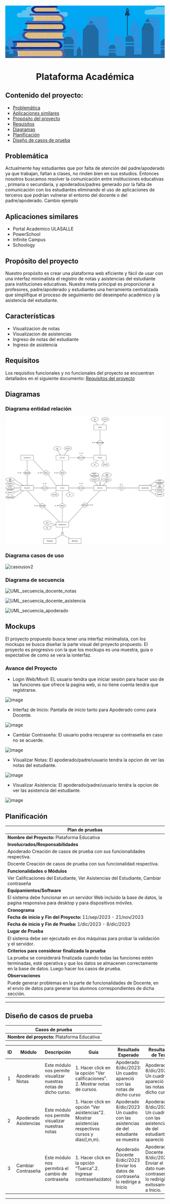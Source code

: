 ![Logo-PA](Logo-PA.JPG)
<h1 align="center">Plataforma Académica</h1>

## Contenido del proyecto:

- [Problemática](#Problemática)
- [Aplicaciones similares](#Aplicaciones-similares)
- [Propósito del proyecto](#Propósito-del-proyecto)
- [Requisitos](#Requisitos)
- [Diagramas](#Diagramas)
- [Planificación](#Planificación)
- [Diseño de casos de prueba](#Diseño-de-casos-de-prueba)

## Problemática

Actualmente hay estudiantes que por falta de atención del padre/apoderado ya que trabajan, faltan a clases, no rinden bien en sus estudios. Entonces nosotros buscamos resolver la comunicación entre instituciones educativas , primaria o secundaria, y apoderados/padres generado por la falta de comunicación con los estudiantes  eliminando el uso de aplicaciones de terceros que podrían vulnerar el entorno del docente o del padre/apoderado. Cambio ejemplo

## Aplicaciones similares

- Portal Academico ULASALLE
- PowerSchool
- Infinite Campus
- Schoology

## Propósito del proyecto

Nuestro propósito es crear una plataforma web eficiente y fácil de usar con una interfaz minimalista el registro de notas y asistencias del estudiante para instituciones educativas. Nuestra meta principal es proporcionar a profesores, padre/apoderado y estudiantes una herramienta centralizada que simplifique el proceso de seguimiento del desempeño académico y la asistencia del estudiante. 

## Características

- Visualizacion de notas
- Visualizacion de asistencias
- Ingreso de notas del estudiante
- Ingreso de asistencia

## Requisitos

Los requisitos funcionales y no funcionales del proyecto se encuentran detallados en el siguiente documento: [Requisitos del proyecto](https://drive.google.com/file/d/1j5xsyA21bkWk6gz__MowmHE6-j_Wsw8z/view?usp=drive_link)

## Diagramas

### Diagrama entidad relación

![DER](https://github.com/eluqm/CsoftwareGrupo03/blob/main/Im%C3%A1genes/DER_3.0.jpg)

### Diagrama casos de uso

![casousov2](https://github.com/eluqm/CsoftwareGrupo03/assets/103951817/97f531ed-390d-4cc9-8645-57c55cc9d610)

### Diagrama de secuencia

![UML_secuencia_docente_notas](https://github.com/eluqm/CsoftwareGrupo03/blob/main/Im%C3%A1genes/Secuencia%20UML%20docente.jpg "Diagrama de secuencia de ingreso de notas" )

![UML_secuencia_docente_asistencia](https://github.com/eluqm/CsoftwareGrupo03/blob/main/Im%C3%A1genes/secuencia%20UML%20docente-asistencia%20.jpg)

![UML_secuencia_apoderado](https://github.com/eluqm/CsoftwareGrupo03/blob/main/Im%C3%A1genes/secuencia%20UML%20apoderado.jpg)

## Mockups

El proyecto propuesto busca tener una interfaz minimalista, con los mockups se busca diseñar la parte visual del proyecto propuesto. El proyecto es progresivo con la que los mockups es una muestra, guia o expectative de como se vera la ionterfaz.

### Avance del Proyecto

- Login Web/Movil: EL usuario tendra que iniciar sesión para hacer uso de las funciones que ofrece la pagina web, si no tiene cuenta tendra que registrarse.

![image](https://github.com/eluqm/CsoftwareGrupo03/assets/103951817/2b58543d-8ed8-4da7-b288-022d56cbf583)

- Interfaz de Inicio: Pantalla de inicio tanto para Apoderado como para Docente.
  
![image](https://github.com/eluqm/CsoftwareGrupo03/assets/103951817/14ba8570-3faf-4609-b0b0-18af4777c32e)

- Cambiar Contraseña: El usuario podra recuperar su contraseña en caso no se acuerde.

![image](https://github.com/eluqm/CsoftwareGrupo03/assets/103951817/66b40a1a-86c9-4358-a2ec-b881c701f26d)

- Visualizar Notas: El apoderado/padre/usuario tendra la opcion de ver las notas del estudiante.

![image](https://github.com/eluqm/CsoftwareGrupo03/assets/103951817/055520e6-cf95-4243-a4b0-4f03922ecafa)

- Visualizar Asistencia:  El apoderado/padre/usuario tendra la opcion de ver las asistencia del estudiante.

![image](https://github.com/eluqm/CsoftwareGrupo03/assets/103951817/d28efab1-5f18-497b-b503-70d7513368f8)

## Planificación

| **Plan de pruebas** |
| -- |
| **Nombre del Proyecto:** Plataforma Educativa |
| **Involucrados/Responsabilidades** |
| Apoderado Creación de casos de prueba con sus funcionalidades respectiva. |
| Docente Creación de casos de prueba con sus funcionalidad respectiva. |
| **Funcionalidades o Módulos** |
| Ver Calificaciones del Estudiante, Ver Asistencias del Estudiante, Cambiar contraseña |
| **Equipamientos/Software** |
| El sistema debe funcionar en un servidor Web incluido la base de datos, la pagina responsiva para desktop y para dispositivos móviles. |
| **Cronograma** |
| **Fecha de inicio y Fin del Proyecto:** 11/sep/2023 - 21/nov/2023 |
| **Fecha de inicio y Fin de Prueba:** 1/dic/2023 - 8/dic/2023 |
| **Lugar de Prueba** |
| El sistema debe ser ejecutado en dos máquinas para probar la validación y el servidor. |
| **Criterios para considerar finalizada la prueba** |
| La prueba se considerará finalizada cuando todas las funciones estén terminadas, esté operativa y que los datos se almacenen correctamente en la base de datos. Luego hacer los casos de prueba. |
| **Observaciones** |
| Puede generar problemas en la parte de funcionalidades de Docente, en el envío de datos para generar los alumnos correspondientes de dicha sección. |
---
## Diseño de casos de prueba

| **Casos de prueba** |
| :------------------: |
| **Nombre del proyecto:** Plataforma Educativa |

| **ID** | **Módulo** | **Descripción** | **Guía** | **Resultado Esperado** | **Resultado de Test** |
| --- | --- | --- | --- | --------- | --------- |
| 1 | Apoderado Notas | Este módulo nos permite visualizar nuestras notas de dicho curso. | 1. Hacer click en la opción "Ver calificaciones". 2. Mostrar notas de cursos. | Apoderado 8/dic/2023: Un cuadro apareció con las notas de dicho curso | Apoderado 8/dic/2023: Un cuadro apareció con las notas de dicho curso |
| 2 | Apoderado Asistencias | Este módulo nos permite visualizar nuestras notas | 1. Hacer click en opción “Ver asistencias”2. Mostrar asistencias respectivos cursos y días(l,m,m). | Apoderado 8/dic/2023 Un cuadro con las asistencias de del estudiante se muestra | Apoderado 8/dic/2023 Un cuadro con las asistencias de del estudiante apareció |
| 3 | Cambiar Contraseña | Este módulo nos permitirá el cambio de contraseña | 1. Hacer click en la opción ”Tuerca”.2. Ingresar contraseña(dato) | Apoderado Docente 8/dic/2023 Enviar los datos de contraseña lo redirige a Inicio | Apoderado Docente 8/dic/2023 Enviar el dato nueva contraseña lo redirigió exitosamente a Inicio. |
---
